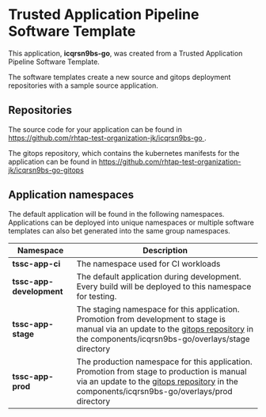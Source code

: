 # Trusted Application Pipeline Software Template

This application, **icqrsn9bs-go**, was created from a Trusted Application Pipeline Software Template.

The software templates create a new source and gitops deployment repositories with a sample source application. 

## Repositories

The source code for your application can be found in [https://github.com/rhtap-test-organization-jk/icqrsn9bs-go ](https://github.com/rhtap-test-organization-jk/icqrsn9bs-go ).
 
The gitops repository, which contains the kubernetes manifests for the application can be found in 
[https://github.com/rhtap-test-organization-jk/icqrsn9bs-go-gitops ](https://github.com/rhtap-test-organization-jk/icqrsn9bs-go-gitops ) 

## Application namespaces 

The default application will be found in the following namespaces. Applications can be deployed into unique namespaces or multiple software templates can also bet generated into the same group namespaces.  

|  Namespace   |  Description   |  
| -------- | -------- |
| **tssc-app-ci** | The namespace used for CI workloads |
| **tssc-app-development** | The default application during development. Every build will be deployed to this namespace for testing. |
| **tssc-app-stage** | The staging namespace for this application. Promotion from development to stage is manual via an update to the [gitops repository](https://github.com/rhtap-test-organization-jk/icqrsn9bs-go-gitops ) in the components/icqrsn9bs-go/overlays/stage directory |
| **tssc-app-prod** | The production namespace for this application. Promotion from stage to production is manual via an update to the [gitops repository](https://github.com/rhtap-test-organization-jk/icqrsn9bs-go-gitops ) in the components/icqrsn9bs-go/overlays/prod directory |